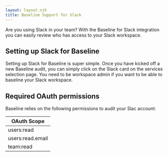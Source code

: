 ```yaml
---
layout: layout.njk
title: Baseline Support for Slack
---
```


Are you using Slack in your team? 
With the Baseline for Slack integration you can easily review who has access to your Slack workspace.

## Setting up Slack for Baseline

Setting up Slack for Baseline is super simple. Once you have kicked off a new Baseline audit, you can simply click on the Slack card on the services selection page. 
You need to be workspace admin if you want to be able to baseline your Slack workspace.

## Required OAuth permissions

Baseline relies on the following permissions to audit your Slac account:

| OAuth Scope      |
|------------------|
| users:read       |
| users:read.email |       
| team:read        |